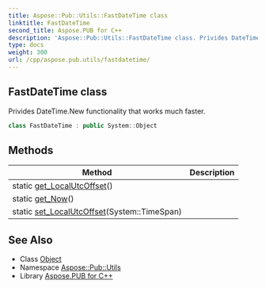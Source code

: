 ```yaml
---
title: Aspose::Pub::Utils::FastDateTime class
linktitle: FastDateTime
second_title: Aspose.PUB for C++
description: 'Aspose::Pub::Utils::FastDateTime class. Privides DateTime.New functionality that works much faster in C++.'
type: docs
weight: 300
url: /cpp/aspose.pub.utils/fastdatetime/
---
```

## FastDateTime class


Privides DateTime.New functionality that works much faster.

```cpp
class FastDateTime : public System::Object
```

## Methods

| Method | Description |
| --- | --- |
| static [get_LocalUtcOffset](./get_localutcoffset/)() |  |
| static [get_Now](./get_now/)() |  |
| static [set_LocalUtcOffset](./set_localutcoffset/)(System::TimeSpan) |  |
## See Also

* Class [Object](../../system/object/)
* Namespace [Aspose::Pub::Utils](../)
* Library [Aspose.PUB for C++](../../)
